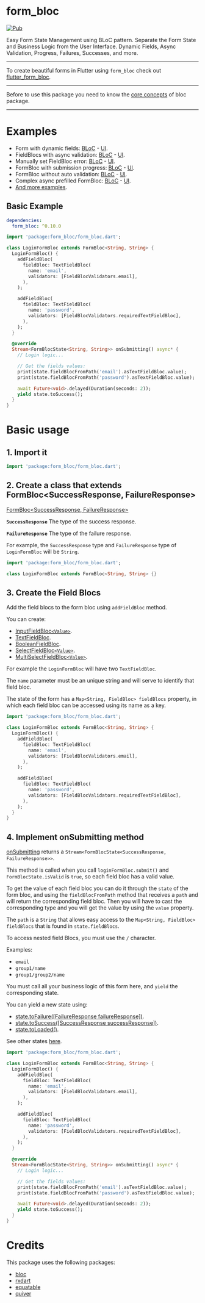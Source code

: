 # form_bloc
[![Pub](https://img.shields.io/pub/v/form_bloc.svg)](https://pub.dev/packages/form_bloc)

Easy Form State Management using BLoC pattern. Separate the Form State and Business Logic from the User Interface. Dynamic Fields, Async Validation, Progress, Failures, Successes, and more.

---

To create beautiful forms in Flutter using `form_bloc` check out [flutter_form_bloc](https://github.com/GiancarloCode/form_bloc/tree/master/packages/flutter_form_bloc/).

___
Before to use this package you need to know the [core concepts](https://felangel.github.io/bloc/#/coreconcepts) of bloc package.

---


# Examples
* Form with dynamic fields: [BLoC](https://github.com/GiancarloCode/form_bloc/blob/master/packages/flutter_form_bloc/example/lib/forms/dynamic_fields_form_bloc.dart) - [UI](https://github.com/GiancarloCode/form_bloc/blob/master/packages/flutter_form_bloc/example/lib/forms/dynamic_fields_form.dart).
* FieldBlocs with async validation: [BLoC](https://github.com/GiancarloCode/form_bloc/blob/master/packages/flutter_form_bloc/example/lib/forms/field_bloc_async_validation_form_bloc.dart) - [UI](https://github.com/GiancarloCode/form_bloc/blob/master/packages/flutter_form_bloc/example/lib/forms/field_bloc_async_validation_form.dart).
* Manually set FieldBloc error: [BLoC](https://github.com/GiancarloCode/form_bloc/blob/master/packages/flutter_form_bloc/example/lib/forms/manually_set_field_bloc_error_form_bloc.dart) - [UI](https://github.com/GiancarloCode/form_bloc/blob/master/packages/flutter_form_bloc/example/lib/forms/manually_set_field_bloc_error_form.dart).
* FormBloc with submission progress: [BLoC](https://github.com/GiancarloCode/form_bloc/blob/master/packages/flutter_form_bloc/example/lib/forms/progress_form_bloc.dart) - [UI](https://github.com/GiancarloCode/form_bloc/blob/master/packages/flutter_form_bloc/example/lib/forms/progress_form_bloc.dart).
* FormBloc without auto validation: [BLoC](https://github.com/GiancarloCode/form_bloc/blob/master/packages/flutter_form_bloc/example/lib/forms/not_auto_validation_form_bloc.dart) - [UI](https://github.com/GiancarloCode/form_bloc/blob/master/packages/flutter_form_bloc/example/lib/forms/not_auto_validation_form.dart).
* Complex async prefilled FormBloc: [BLoC](https://github.com/GiancarloCode/form_bloc/blob/master/packages/flutter_form_bloc/example/lib/forms/complex_async_prefilled_form_bloc.dart) - [UI](https://github.com/GiancarloCode/form_bloc/blob/master/packages/flutter_form_bloc/example/lib/forms/complex_async_prefilled_form.dart).
* [And more examples](https://github.com/GiancarloCode/form_bloc/tree/master/packages/flutter_form_bloc/example/lib/forms).





## Basic Example

```yaml
dependencies:
  form_bloc: ^0.10.0
```

```dart
import 'package:form_bloc/form_bloc.dart';

class LoginFormBloc extends FormBloc<String, String> {
  LoginFormBloc() {
    addFieldBloc(
      fieldBloc: TextFieldBloc(
        name: 'email',
        validators: [FieldBlocValidators.email],
      ),
    );

    addFieldBloc(
      fieldBloc: TextFieldBloc(
        name: 'password',
        validators: [FieldBlocValidators.requiredTextFieldBloc],
      ),
    );
  }

  @override
  Stream<FormBlocState<String, String>> onSubmitting() async* {
    // Login logic...

    // Get the fields values:
    print(state.fieldBlocFromPath('email').asTextFieldBloc.value);
    print(state.fieldBlocFromPath('password').asTextFieldBloc.value);

    await Future<void>.delayed(Duration(seconds: 2));
    yield state.toSuccess();
  }
}
```


# Basic usage

## 1. Import it
```dart
import 'package:form_bloc/form_bloc.dart';
```

## 2. Create a class that extends FormBloc<SuccessResponse, FailureResponse>

[FormBloc<SuccessResponse, FailureResponse>](https://pub.dev/documentation/form_bloc/latest/form_bloc/FormBloc-class.html)

**`SuccessResponse`** The type of the success response.

**`FailureResponse`** The type of the failure response.

For example, the `SuccessResponse` type and `FailureResponse` type of `LoginFormBloc` will be `String`.

```dart
import 'package:form_bloc/form_bloc.dart';

class LoginFormBloc extends FormBloc<String, String> {}

```

## 3. Create the Field Blocs
Add the field blocs to the form bloc using `addFieldBloc` method.

You can create:

* [InputFieldBloc`<Value>`](https://pub.dev/documentation/form_bloc/latest/form_bloc/InputFieldBloc-class.html).
* [TextFieldBloc](https://pub.dev/documentation/form_bloc/latest/form_bloc/TextFieldBloc-class.html).
* [BooleanFieldBloc](https://pub.dev/documentation/form_bloc/latest/form_bloc/BooleanFieldBloc-class.html).
* [SelectFieldBloc`<Value>`](https://pub.dev/documentation/form_bloc/latest/form_bloc/SelectFieldBloc-class.html).
* [MultiSelectFieldBloc`<Value>`](https://pub.dev/documentation/form_bloc/latest/form_bloc/MultiSelectFieldBloc-class.html).

For example the `LoginFormBloc` will have two `TextFieldBloc`.

The `name` parameter must be an unique string and will serve to identify that field bloc.

The state of the form has a `Map<String, FieldBloc> fieldBlocs` property, in which each field bloc can be accessed using its name as a key.

```dart
import 'package:form_bloc/form_bloc.dart';

class LoginFormBloc extends FormBloc<String, String> {
  LoginFormBloc() {
    addFieldBloc(
      fieldBloc: TextFieldBloc(
        name: 'email',
        validators: [FieldBlocValidators.email],
      ),
    );

    addFieldBloc(
      fieldBloc: TextFieldBloc(
        name: 'password',
        validators: [FieldBlocValidators.requiredTextFieldBloc],
      ),
    );
  }
}

```

## 4. Implement onSubmitting method

[onSubmitting](https://pub.dev/documentation/form_bloc/latest/form_bloc/FormBloc/onSubmitting.html) returns a `Stream<FormBlocState<SuccessResponse, FailureResponse>>`.

This method is called when you call `loginFormBloc.submit()` and `FormBlocState.isValid` is `true`, so each field bloc has a valid value.

To get the value of each field bloc you can do it through the `state` of the form bloc, and using the `fieldBlocFromPath` method that receives a `path` and will return the corresponding field bloc. Then you will have to cast the corresponding type and you will get the value by using the `value` property.

The `path` is a `String` that allows easy access to the `Map<String, FieldBloc> fieldBlocs` that is found in `state.fieldBlocs`.

To access nested field Blocs, you must use the `/` character.

Examples:
* `email`
* `group1/name`
* `group1/group2/name`


You must call all your business logic of this form here, and `yield` the corresponding state.

You can yield a new state using:  


* [state.toFailure([FailureResponse failureResponse])](https://pub.dev/documentation/form_bloc/latest/form_bloc/FormBlocState/toFailure.html).
* [state.toSuccess([SuccessResponse successResponse])](https://pub.dev/documentation/form_bloc/latest/form_bloc/FormBlocState/toSuccess.html).
* [state.toLoaded()](https://pub.dev/documentation/form_bloc/latest/form_bloc/FormBlocState/toLoaded.html).

See other states [here](https://pub.dev/documentation/form_bloc/latest/form_bloc/FormBlocState-class.html#instance-methods).


```dart
import 'package:form_bloc/form_bloc.dart';

class LoginFormBloc extends FormBloc<String, String> {
  LoginFormBloc() {
    addFieldBloc(
      fieldBloc: TextFieldBloc(
        name: 'email',
        validators: [FieldBlocValidators.email],
      ),
    );

    addFieldBloc(
      fieldBloc: TextFieldBloc(
        name: 'password',
        validators: [FieldBlocValidators.requiredTextFieldBloc],
      ),
    );
  }

  @override
  Stream<FormBlocState<String, String>> onSubmitting() async* {
    // Login logic...

    // Get the fields values:
    print(state.fieldBlocFromPath('email').asTextFieldBloc.value);
    print(state.fieldBlocFromPath('password').asTextFieldBloc.value);

    await Future<void>.delayed(Duration(seconds: 2));
    yield state.toSuccess();
  }
}
```
# Credits
This package uses the following packages:

* [bloc](https://pub.dev/packages/bloc)
* [rxdart](https://pub.dev/packages/rxdart)
* [equatable](https://pub.dev/packages/equatable)
* [quiver](https://pub.dev/packages/quiver)

